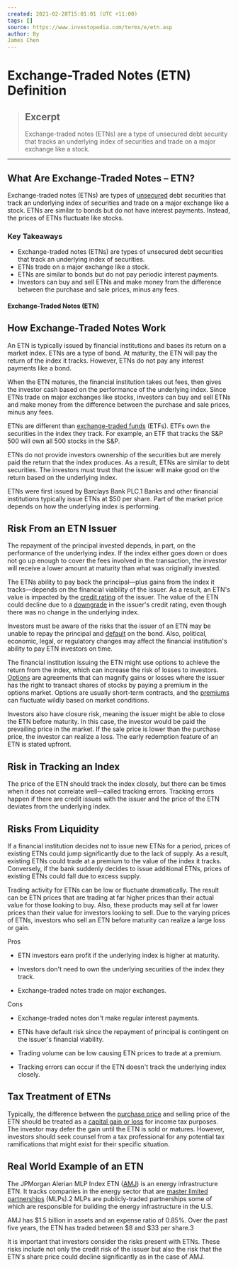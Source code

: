 ```yaml
---
created: 2021-02-28T15:01:01 (UTC +11:00)
tags: []
source: https://www.investopedia.com/terms/e/etn.asp
author: By
James Chen
---
```


# Exchange-Traded Notes (ETN) Definition

> ## Excerpt
> Exchange-traded notes (ETNs) are a type of unsecured debt security that tracks an underlying index of securities and trade on a major exchange like a stock.

---
## What Are Exchange-Traded Notes – ETN?

Exchange-traded notes (ETNs) are types of [unsecured](https://www.investopedia.com/terms/u/unsecured.asp) debt securities that track an underlying index of securities and trade on a major exchange like a stock. ETNs are similar to bonds but do not have interest payments. Instead, the prices of ETNs fluctuate like stocks.

### Key Takeaways

-   Exchange-traded notes (ETNs) are types of unsecured debt securities that track an underlying index of securities.
-   ETNs trade on a major exchange like a stock.
-   ETNs are similar to bonds but do not pay periodic interest payments.
-   Investors can buy and sell ETNs and make money from the difference between the purchase and sale prices, minus any fees.

#### Exchange-Traded Notes (ETN)

## How Exchange-Traded Notes Work

An ETN is typically issued by financial institutions and bases its return on a market index. ETNs are a type of bond. At maturity, the ETN will pay the return of the index it tracks. However, ETNs do not pay any interest payments like a bond.

When the ETN matures, the financial institution takes out fees, then gives the investor cash based on the performance of the underlying index. Since ETNs trade on major exchanges like stocks, investors can buy and sell ETNs and make money from the difference between the purchase and sale prices, minus any fees.

ETNs are different than [exchange-traded funds](https://www.investopedia.com/terms/e/etf.asp) (ETFs). ETFs own the securities in the index they track. For example, an ETF that tracks the S&P 500 will own all 500 stocks in the S&P.

ETNs do not provide investors ownership of the securities but are merely paid the return that the index produces. As a result, ETNs are similar to debt securities. The investors must trust that the issuer will make good on the return based on the underlying index.

ETNs were first issued by Barclays Bank PLC.1 Banks and other financial institutions typically issue ETNs at $50 per share. Part of the market price depends on how the underlying index is performing.

## Risk From an ETN Issuer

The repayment of the principal invested depends, in part, on the performance of the underlying index. If the index either goes down or does not go up enough to cover the fees involved in the transaction, the investor will receive a lower amount at maturity than what was originally invested.

The ETNs ability to pay back the principal—plus gains from the index it tracks—depends on the financial viability of the issuer. As a result, an ETN's value is impacted by the [credit rating](https://www.investopedia.com/terms/c/creditrating.asp) of the issuer. The value of the ETN could decline due to a [downgrade](https://www.investopedia.com/terms/d/downgrade.asp) in the issuer's credit rating, even though there was no change in the underlying index.

Investors must be aware of the risks that the issuer of an ETN may be unable to repay the principal and [default](https://www.investopedia.com/terms/d/default2.asp) on the bond. Also, political, economic, legal, or regulatory changes may affect the financial institution's ability to pay ETN investors on time.

The financial institution issuing the ETN might use options to achieve the return from the index, which can increase the risk of losses to investors. [Options](https://www.investopedia.com/terms/o/option-premium.asp) are agreements that can magnify gains or losses where the issuer has the right to transact shares of stocks by paying a premium in the options market. Options are usually short-term contracts, and the [premiums](https://www.investopedia.com/terms/o/option-premium.asp) can fluctuate wildly based on market conditions.

Investors also have closure risk, meaning the issuer might be able to close the ETN before maturity. In this case, the investor would be paid the prevailing price in the market. If the sale price is lower than the purchase price, the investor can realize a loss. The early redemption feature of an ETN is stated upfront.

## Risk in Tracking an Index

The price of the ETN should track the index closely, but there can be times when it does not correlate well—called tracking errors. Tracking errors happen if there are credit issues with the issuer and the price of the ETN deviates from the underlying index.

## Risks From Liquidity

If a financial institution decides not to issue new ETNs for a period, prices of existing ETNs could jump significantly due to the lack of supply. As a result, existing ETNs could trade at a premium to the value of the index it tracks. Conversely, if the bank suddenly decides to issue additional ETNs, prices of existing ETNs could fall due to excess supply.

Trading activity for ETNs can be low or fluctuate dramatically. The result can be ETN prices that are trading at far higher prices than their actual value for those looking to buy. Also, these products may sell at far lower prices than their value for investors looking to sell. Due to the varying prices of ETNs, investors who sell an ETN before maturity can realize a large loss or gain.

Pros

-   ETN investors earn profit if the underlying index is higher at maturity.
    
-   Investors don't need to own the underlying securities of the index they track.
    
-   Exchange-traded notes trade on major exchanges.
    

Cons

-   Exchange-traded notes don't make regular interest payments.
    
-   ETNs have default risk since the repayment of principal is contingent on the issuer's financial viability.
    
-   Trading volume can be low causing ETN prices to trade at a premium.
    
-   Tracking errors can occur if the ETN doesn't track the underlying index closely.
    

## Tax Treatment of ETNs

Typically, the difference between the [purchase price](https://www.investopedia.com/terms/p/purchaseprice.asp) and selling price of the ETN should be treated as a [capital gain or loss](https://www.investopedia.com/ask/answers/07/calculategains.asp) for income tax purposes. The investor may defer the gain until the ETN is sold or matures. However, investors should seek counsel from a tax professional for any potential tax ramifications that might exist for their specific situation.

## Real World Example of an ETN

The JPMorgan Alerian MLP Index ETN ([AMJ](https://www.investopedia.com/markets/quote?tvwidgetsymbol=amj)) is an energy infrastructure ETN. It tracks companies in the energy sector that are [master limited partnerships](https://www.investopedia.com/terms/m/mlp.asp) (MLPs).2 MLPs are publicly-traded partnerships some of which are responsible for building the energy infrastructure in the U.S.

AMJ has $1.5 billion in assets and an expense ratio of 0.85%. Over the past five years, the ETN has traded between $8 and $33 per share.3

It is important that investors consider the risks present with ETNs. These risks include not only the credit risk of the issuer but also the risk that the ETN's share price could decline significantly as in the case of AMJ.
